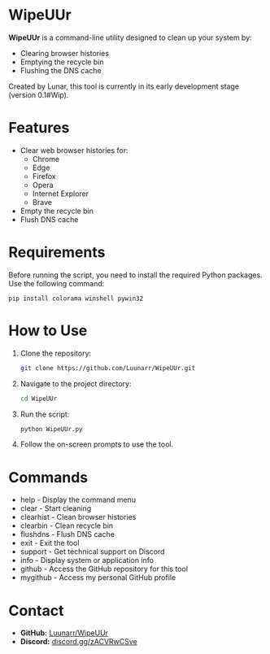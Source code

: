 
#                 WipeUUr


**WipeUUr** is a command-line utility designed to clean up your system by:
- Clearing browser histories
- Emptying the recycle bin
- Flushing the DNS cache

Created by Lunar, this tool is currently in its early development stage (version 0.1#Wip).

# Features
- Clear web browser histories for:
  - Chrome
  - Edge
  - Firefox
  - Opera
  - Internet Explorer
  - Brave
- Empty the recycle bin
- Flush DNS cache

# Requirements
Before running the script, you need to install the required Python packages. Use the following command:

    pip install colorama winshell pywin32

# How to Use
1. Clone the repository:

    ```bash
    git clone https://github.com/Luunarr/WipeUUr.git
    ```

2. Navigate to the project directory:

    ```bash
    cd WipeUUr
    ```

3. Run the script:

    ```bash
    python WipeUUr.py
    ```

4. Follow the on-screen prompts to use the tool.

# Commands
- help      - Display the command menu
- clear     - Start cleaning
- clearhist - Clean browser histories
- clearbin  - Clean recycle bin
- flushdns  - Flush DNS cache
- exit      - Exit the tool
- support   - Get technical support on Discord
- info      - Display system or application info
- github    - Access the GitHub repository for this tool
- mygithub  - Access my personal GitHub profile

# Contact
- **GitHub:** [Luunarr/WipeUUr](https://github.com/Luunarr/WipeUUr)
- **Discord:** [discord.gg/zACVRwCSve](https://discord.gg/zACVRwCSve)


